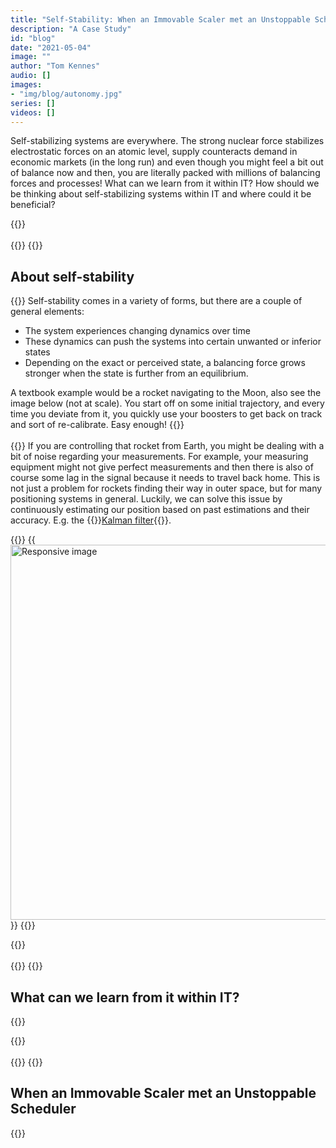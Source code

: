 ```yaml
---
title: "Self-Stability: When an Immovable Scaler met an Unstoppable Scheduler"
description: "A Case Study"
id: "blog"
date: "2021-05-04"
image: ""
author: "Tom Kennes"
audio: []
images:
- "img/blog/autonomy.jpg"
series: []
videos: []
---
```


Self-stabilizing systems are everywhere. The strong nuclear force stabilizes electrostatic forces on an atomic level, supply counteracts demand in economic markets (in the long run) and even though you might feel a bit out of balance now and then, you are literally packed with millions of balancing forces and processes! What can we learn from it within IT? How should we be thinking about self-stabilizing systems within IT and where could it be beneficial?

{{<raw>}}
<br>
<br>
{{</raw>}}
{{<raw>}}<h2 class="display-4">About self-stability</h2> {{</raw>}}
Self-stability comes in a variety of forms, but there are a couple of general elements:
- The system experiences changing dynamics over time
- These dynamics can push the systems into certain unwanted or inferior states
- Depending on the exact or perceived state, a balancing force grows stronger when the state is further from an equilibrium.

A textbook example would be a rocket navigating to the Moon, also see the image below (not at scale). You start off on some initial trajectory, and every time you deviate from it, you quickly use your boosters to get back on track and sort of re-calibrate. Easy enough!
{{<raw>}}
<br>
<br>
{{</raw>}}
If you are controlling that rocket from Earth, you might be dealing with a bit of noise regarding your measurements. For example, your measuring equipment might not give perfect measurements and then there is also of course some lag in the signal because it needs to travel back home. This is not just a problem for rockets finding their way in outer space, but for many positioning systems in general. Luckily, we can solve this issue by continuously estimating our position based on past estimations and their accuracy. E.g. the {{<raw>}}<a href="https://www.bzarg.com/p/how-a-kalman-filter-works-in-pictures/">Kalman filter</a>{{</raw>}}.


{{<raw>}}
{{<img src="/img/blog/self-stability-001-kalman-rocket.png" title="kalman-rocket"  width="1000" height="600" class="img-fluid" alt="Responsive image">}}
{{</raw>}}

{{<raw>}}
<br>
<br>
{{</raw>}}
{{<raw>}}<h2 class="display-4">What can we learn from it within IT?</h2> {{</raw>}}


{{<raw>}}
<br>
<br>
{{</raw>}}
{{<raw>}}<h2 class="display-4">When an Immovable Scaler met an Unstoppable Scheduler</h2> {{</raw>}}

